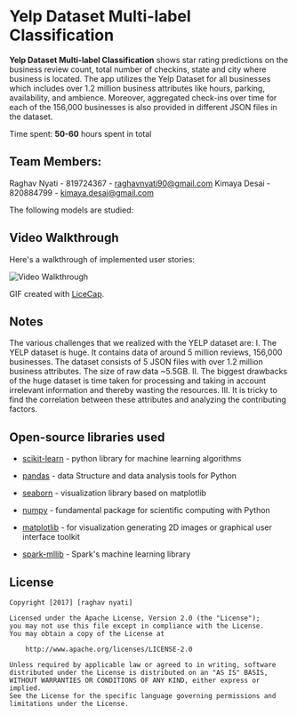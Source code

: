 # Yelp Dataset Multi-label Classification 

**Yelp Dataset Multi-label Classification** shows star rating predictions on the business review count, total number of checkins, state and city where business is located. The app utilizes the Yelp Dataset for all businesses which includes over 1.2 million business attributes like hours, parking, availability, and ambience. Moreover, aggregated check-ins over time for each of the 156,000 businesses is also provided in different JSON files in the dataset.

Time spent: **50-60** hours spent in total

## Team Members:
Raghav Nyati - 819724367 - raghavnyati90@gmail.com
Kimaya Desai - 820884799 - kimaya.desai@gmail.com

The following models are studied:


## Video Walkthrough

Here's a walkthrough of implemented user stories:

<img src='http://i.imgur.com/link/to/your/gif/file.gif' title='Video Walkthrough' width='' alt='Video Walkthrough' />

GIF created with [LiceCap](http://www.cockos.com/licecap/).

## Notes

The various challenges that we realized with the YELP dataset are:
I. The YELP dataset is huge. It contains data of around 5 million reviews, 156,000 businesses. The dataset consists of 5 JSON files with over 1.2 million business attributes. The size of raw data ~5.5GB.
II. The biggest drawbacks of the huge dataset is time taken for processing and taking in account irrelevant information and thereby wasting the resources.
III. It is tricky to find the correlation between these attributes and analyzing the contributing factors.

## Open-source libraries used

- [scikit-learn](http://scikit-learn.org/stable/) - python library for machine learning algorithms
- [pandas](https://pandas.pydata.org/) - data Structure and data analysis tools for Python
- [seaborn](https://seaborn.pydata.org/) - visualization library based on matplotlib
- [numpy](http://www.numpy.org/) - fundamental package for scientific computing with Python
- [matplotlib](https://matplotlib.org/) - for visualization generating 2D images or graphical user interface toolkit

- [spark-mllib](https://spark.apache.org/docs/latest/ml-guide.html) - Spark's machine learning library

## License

    Copyright [2017] [raghav nyati]

    Licensed under the Apache License, Version 2.0 (the "License");
    you may not use this file except in compliance with the License.
    You may obtain a copy of the License at

        http://www.apache.org/licenses/LICENSE-2.0

    Unless required by applicable law or agreed to in writing, software
    distributed under the License is distributed on an "AS IS" BASIS,
    WITHOUT WARRANTIES OR CONDITIONS OF ANY KIND, either express or implied.
    See the License for the specific language governing permissions and
    limitations under the License.
